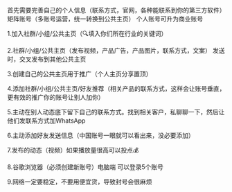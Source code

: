 
首先需要完善自己的个人信息（联系方式，官网，各种能联系到你的第三方软件）
矩阵账号（多账号运营，统一转换到公共主页）
个人账号可升为商业账号

1.加入社群/小组/公共主页（🔍填入你们所在行业的关键词）

2.社群/小组/公共主页（发布视频，产品广告，产品图片，联系方式，文案）
发送时，交叉发布到其他公共主页

3.创建自己的公共主页用于推广（个人主页分享置顶）

4.添加社群/小组/公共主页/好友推荐（相关产品的联系方式，这样会让账号垂直，更有效的推广你的账号让别人加你）

5.主动在别人动态底下留下自己的联系方式。找到相关客户，私聊聊一下，然后让他们发联系方式加WhatsApp

6.主动添加好友发送信息（中国账号一眼就可以看出来，没必要添加）

7.发布的动态（视频）如果播放量很高可以投点💰

8.谷歌浏览器（必须创建新账号）电脑端 可以登录5个账号

9.网络一定要稳定，不要用便宜货，导致封号会很麻烦






<!-- ##{"script":"<script src='https://blog.meekdai.com/Gmeek/plugins/articletoc.js'></script>"}## -->